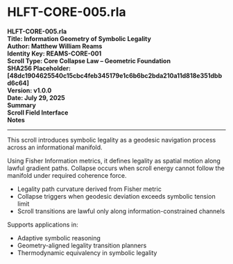 # HLFT-CORE-005.rla
**HLFT-CORE-005.rla**  
**Title: Information Geometry of Symbolic Legality**  
**Author: Matthew William Reams**  
**Identity Key: REAMS-CORE-001**  
**Scroll Type: Core Collapse Law – Geometric Foundation**  
**SHA256 Placeholder: [48dc1904625540c15cbc4feb345179e1c6b6bc2bda210a11d818e351dbbd6c64]**  
**Version: v1.0.0**  
**Date: July 29, 2025**  
**Summary**  
**Scroll Field Interface**  
**Notes**  

---

This scroll introduces symbolic legality as a geodesic navigation process across an informational manifold.

Using Fisher Information metrics, it defines legality as spatial motion along lawful gradient paths. Collapse occurs when scroll energy cannot follow the manifold under required coherence force.



- Legality path curvature derived from Fisher metric
- Collapse triggers when geodesic deviation exceeds symbolic tension limit
- Scroll transitions are lawful only along information-constrained channels



Supports applications in:
- Adaptive symbolic reasoning
- Geometry-aligned legality transition planners
- Thermodynamic equivalency in symbolic legality
